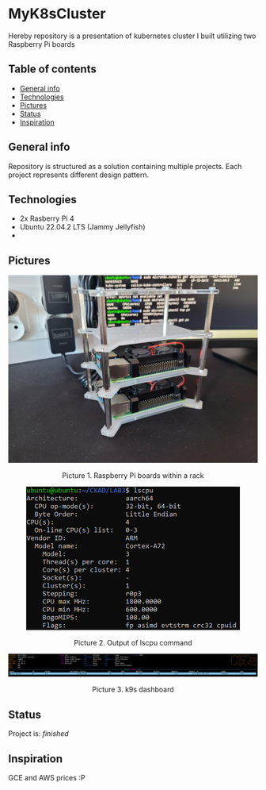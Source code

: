 # MyK8sCluster
Hereby repository is a presentation of kubernetes cluster I built utilizing two Raspberry Pi boards

## Table of contents
* [General info](#general-info)
* [Technologies](#technologies)
* [Pictures](#pictures)
* [Status](#status)
* [Inspiration](#inspiration)


## General info
Repository is structured as a solution containing multiple projects. Each project represents different design pattern.


## Technologies
* 2x Rasberry Pi 4
* Ubuntu 22.04.2 LTS (Jammy Jellyfish)
* 

## Pictures
![RaspberryPiBoards](docs/RaspberryBoards.jpg)

<p style="text-align: center">Picture 1. Raspberry Pi boards within a rack</p>

<p align="center">
    <img src="docs/lscpu.png">
</p>

<p style="text-align: center">Picture 2. Output of lscpu command</p>

<p align="center">
    <img src="docs/k9s.png">
</p>

<p style="text-align: center">Picture 3. k9s dashboard</p>



## Status
Project is: _finished_


## Inspiration
GCE and AWS prices :P 